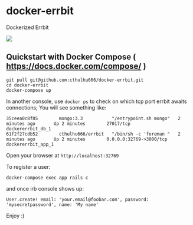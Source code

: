 # docker-errbit
Dockerized Errbit

[![](https://images.microbadger.com/badges/image/cthulhu666/errbit.svg)](https://microbadger.com/images/cthulhu666/errbit "Get your own image badge on microbadger.com")

## Quickstart with Docker Compose ( https://docs.docker.com/compose/ )

```
git pull git@github.com:cthulhu666/docker-errbit.git
cd docker-errbit
docker-compose up
```

In another console, use `docker ps` to check on which tcp port errbit awaits connections;
You will see something like:

```
35ceea0c8f85        mongo:3.3           "/entrypoint.sh mongo"   2 minutes ago       Up 2 minutes        27017/tcp                 dockererrbit_db_1
61f2f27cdb52        cthulhu666/errbit   "/bin/sh -c 'foreman "   2 minutes ago       Up 2 minutes        0.0.0.0:32769->3000/tcp   dockererrbit_app_1
```

Open your browser at `http://localhost:32769`

To register a user:

```
docker-compose exec app rails c
```

and once irb console shows up:

```
User.create! email: 'your.email@foobar.com', password: 'mysecretpassword', name: 'My name'
```

Enjoy :)

